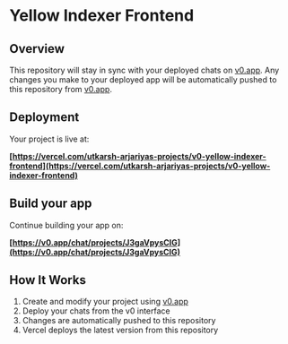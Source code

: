 # Yellow Indexer Frontend

## Overview

This repository will stay in sync with your deployed chats on [v0.app](https://v0.app).
Any changes you make to your deployed app will be automatically pushed to this repository from [v0.app](https://v0.app).

## Deployment

Your project is live at:

**[https://vercel.com/utkarsh-arjariyas-projects/v0-yellow-indexer-frontend](https://vercel.com/utkarsh-arjariyas-projects/v0-yellow-indexer-frontend)**

## Build your app

Continue building your app on:

**[https://v0.app/chat/projects/J3gaVpysCIG](https://v0.app/chat/projects/J3gaVpysCIG)**

## How It Works

1. Create and modify your project using [v0.app](https://v0.app)
2. Deploy your chats from the v0 interface
3. Changes are automatically pushed to this repository
4. Vercel deploys the latest version from this repository
